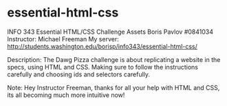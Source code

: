 essential-html-css
==================

INFO 343 Essential HTML/CSS Challenge Assets
Boris Pavlov #0841034  
Instructor: Michael Freeman
My server: http://students.washington.edu/borisp/info343/essential-html-css/

Description: The Dawg Pizza challenge is about replicating a website in the 
specs, using HTML and CSS. Making sure to follow the instructions carefully 
and choosing ids and selectors carefully.

Note: Hey Instructor Freeman, thanks for all your help with HTML and CSS,
its all becoming much more intuitive now!

